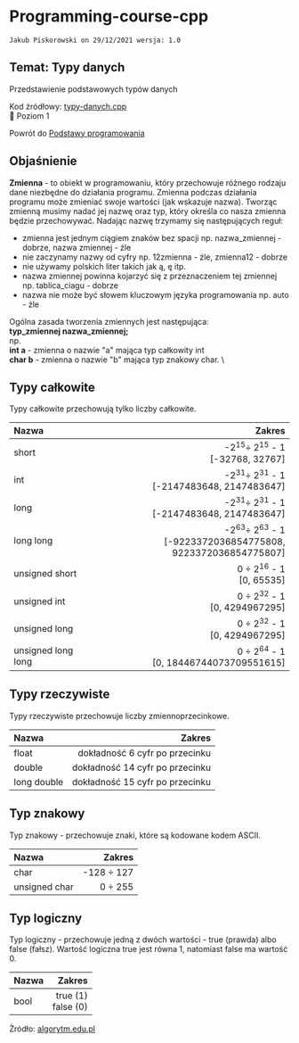 # Programming-course-cpp

`Jakub Piskorowski on 29/12/2021 wersja: 1.0`

## Temat: Typy danych

Przedstawienie podstawowych typów danych

Kod źródłowy: [typy-danych.cpp](typy-danych.cpp)\
&#x1F4D2; Poziom 1

Powrót do [Podstawy programowania](/1-programowanie-strukturalne/1-1-podstawy-programowania/README.md)

## Objaśnienie

**Zmienna** - to obiekt w programowaniu, który przechowuje różnego rodzaju dane niezbędne do działania programu. Zmienna podczas działania programu może zmieniać swoje wartości (jak wskazuje nazwa). Tworząc zmienną musimy nadać jej nazwę oraz typ, który określa co nasza zmienna będzie przechowywać. Nadając nazwę trzymamy się następujących reguł:

- zmienna jest jednym ciągiem znaków bez spacji np. nazwa_zmiennej - dobrze, nazwa zmiennej - źle
- nie zaczynamy nazwy od cyfry np. 12zmienna - źle, zmienna12 - dobrze
- nie używamy polskich liter takich jak ą, ę itp.
- nazwa zmiennej powinna kojarzyć się z przeznaczeniem tej zmiennej np. tablica_ciagu - dobrze
- nazwa nie może być słowem kluczowym języka programowania np. auto - źle

Ogólna zasada tworzenia zmiennych jest następująca: \
**typ_zmiennej nazwa_zmiennej;** \
np. \
**int a** - zmienna o nazwie "a" mająca typ całkowity int \
**char b** - zmienna o nazwie "b" mająca typ znakowy char. \

## Typy całkowite

Typy całkowite przechowują tylko liczby całkowite.

| Nazwa  |  Zakres |
| :-------- | -----:|
| short     | -2<sup>15</sup>÷ 2<sup>15</sup> - 1 <br>[-32768, 32767] |
| int       | -2<sup>31</sup>÷ 2<sup>31</sup> - 1 <br>[-2147483648, 2147483647] |
| long      | -2<sup>31</sup>÷ 2<sup>31</sup> - 1 <br>[-2147483648, 2147483647] |
| long long | -2<sup>63</sup>÷ 2<sup>63</sup> - 1 <br>[-9223372036854775808, 9223372036854775807] |
| unsigned short | 0 ÷ 2<sup>16</sup> - 1 <br>[0, 65535] |
| unsigned int   | 0 ÷ 2<sup>32</sup> - 1 <br>[0, 4294967295] |
| unsigned long  | 0 ÷ 2<sup>32</sup> - 1 <br>[0, 4294967295] |
| unsigned long long | 0 ÷ 2<sup>64</sup> - 1 <br>[0, 18446744073709551615] |

## Typy rzeczywiste

Typy rzeczywiste przechowuje liczby zmiennoprzecinkowe.

| Nazwa  |  Zakres |
| :-------- | -----:|
| float     | dokładność 6 cyfr po przecinku |
| double    | dokładność 14 cyfr po przecinku |
| long double | dokładność 15 cyfr po przecinku |

## Typ znakowy

Typ znakowy - przechowuje znaki, które są kodowane kodem ASCII.

| Nazwa  |  Zakres |
| :-------- | -----:|
| char          | -128 ÷ 127 |
| unsigned char | 0 ÷ 255 |

## Typ logiczny

Typ logiczny - przechowuje jedną z dwóch wartości - true (prawda) albo false (fałsz). Wartość logiczna true jest równa 1, natomiast false ma wartość 0.

| Nazwa  |  Zakres |
| :-------- | -----:|
| bool   | true (1) <br> false (0) |

Żródło: [algorytm.edu.pl](http://www.algorytm.edu.pl/wstp-do-c/typy-zmiennych.html)